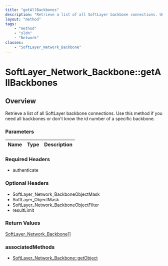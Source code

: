 ```yaml
---
title: "getAllBackbones"
description: "Retrieve a list of all SoftLayer backbone connections. Use this method if you need all backbones or don't know the id nu... "
layout: "method"
tags:
    - "method"
    - "sldn"
    - "Network"
classes:
    - "SoftLayer_Network_Backbone"
---
```

# SoftLayer_Network_Backbone::getAllBackbones
## Overview 
Retrieve a list of all SoftLayer backbone connections. Use this method if you need all backbones or don't know the id number of a specific backbone. 

### Parameters 
|Name | Type | Description |
| --- | --- | --- |


### Required Headers
* authenticate

### Optional Headers
* SoftLayer_Network_BackboneObjectMask
* SoftLayer_ObjectMask
* SoftLayer_Network_BackboneObjectFilter
* resultLimit

### Return Values
<a href='/reference/datatypes/SoftLayer_Network_Backbone'>SoftLayer_Network_Backbone[] </a>


### associatedMethods

*  [SoftLayer_Network_Backbone::getObject](/reference/services/SoftLayer_Network_Backbone/getObject )

